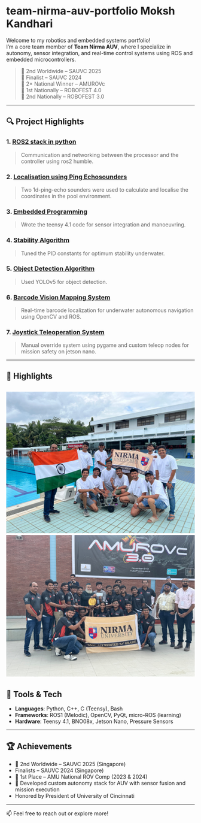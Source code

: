 # team-nirma-auv-portfolio Moksh Kandhari

Welcome to my robotics and embedded systems portfolio!  
I’m a core team member of **Team Nirma AUV**, where I specialize in autonomy, sensor integration, and real-time control systems using ROS and embedded microcontrollers.

> 🥈 2nd Worldwide – SAUVC 2025  
> 🏅 Finalist – SAUVC 2024  
> 🥇 2× National Winner – AMUROVc  
> 🥇 1st Nationally – ROBOFEST 4.0  
> 🥈 2nd Nationally – ROBOFEST 3.0  



---

## 🔍 Project Highlights

### 1. [ROS2 stack in python](projects/ros2-stack/overview.md)
> Communication and networking between the processor and the controller using ros2 humble.

### 2. [Localisation using Ping Echosounders](projects/localisation/overview.md)
> Two 1d-ping-echo sounders were used to calculate and localise the coordinates in the pool environment.

### 3. [Embedded Programming](projects/embedded-programming/overview.md)
> Wrote the teensy 4.1 code for sensor integration and manoeuvring.

### 4. [Stability Algorithm](projects/stability-algorithm/overview.md)
> Tuned the PID constants for optimum stability underwater.

### 5. [Object Detection Algorithm](projects/object-detection/overview.md)
> Used YOLOv5 for object detection.
 
### 6. [Barcode Vision Mapping System](projects/barcode-vision-system/overview.md)
> Real-time barcode localization for underwater autonomous navigation using OpenCV and ROS.

### 7. [Joystick Teleoperation System](projects/joystick-teleop-control/overview.md)
> Manual override system using pygame and custom teleop nodes for mission safety on jetson nano.
---

## 📸 Highlights
![Team](assets/team-photo.jpg)
![Team](assets/amurovc-24-team.jpg)
---

## 🧠 Tools & Tech
- **Languages**: Python, C++, C (Teensy), Bash
- **Frameworks**: ROS1 (Melodic), OpenCV, PyQt, micro-ROS (learning)
- **Hardware**: Teensy 4.1, BNO08x, Jetson Nano, Pressure Sensors

---

## 🏆 Achievements
- 🥈 2nd Worldwide – SAUVC 2025 (Singapore)
- Finalists – SAUVC 2024 (Singapore)
- 🥇 1st Place – AMU National ROV Comp (2023 & 2024)
- 🧪 Developed custom autonomy stack for AUV with sensor fusion and mission execution
- Honored by President of University of Cincinnati
---

📫 Feel free to reach out or explore more!

